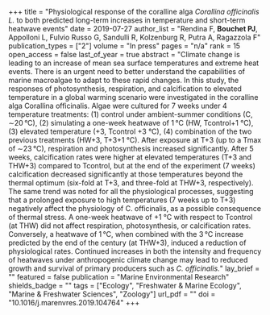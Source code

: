 +++
title = "Physiological response of the coralline alga <em>Corallina officinalis L.</em> to both predicted long-term increases in temperature and short-term heatwave events"
date = 2019-07-27
author_list = "Rendina F, <b>Bouchet PJ</b>, Appolloni L, Fulvio Russo G, Sandulli R, Kolzenburg R, Putra A, Ragazzola F"
publication_types = ["2"]
volume = "In press"
pages = "n/a"
rank = 15
open_access = false
last_of_year = true
abstract = "Climate change is leading to an increase of mean sea surface temperatures and extreme heat events. There is an urgent need to better understand the capabilities of marine macroalgae to adapt to these rapid changes. In this study, the responses of photosynthesis, respiration, and calcification to elevated temperature in a global warming scenario were investigated in the coralline alga Corallina officinalis. Algae were cultured for 7 weeks under 4 temperature treatments: (1) control under ambient-summer conditions (C, ∼20 °C), (2) simulating a one-week heatwave of 1 °C (HW, Tcontrol+1 °C), (3) elevated temperature (+3, Tcontrol +3 °C), (4) combination of the two previous treatments (HW+3, T+3+1 °C). After exposure at T+3 (up to a Tmax of ∼23 °C), respiration and photosynthesis increased significantly. After 5 weeks, calcification rates were higher at elevated temperatures (T+3 and THW+3) compared to Tcontrol, but at the end of the experiment (7 weeks) calcification decreased significantly at those temperatures beyond the thermal optimum (six-fold at T+3, and three-fold at THW+3, respectively). The same trend was noted for all the physiological processes, suggesting that a prolonged exposure to high temperatures (7 weeks up to T+3) negatively affect the physiology of C. officinalis, as a possible consequence of thermal stress. A one-week heatwave of +1 °C with respect to Tcontrol (at THW) did not affect respiration, photosynthesis, or calcification rates. Conversely, a heatwave of 1 °C, when combined with the 3 °C increase predicted by the end of the century (at THW+3), induced a reduction of physiological rates. Continued increases in both the intensity and frequency of heatwaves under anthropogenic climate change may lead to reduced growth and survival of primary producers such as <em>C. officinalis.</em>"
lay_brief = "" 
featured = false
publication = "Marine Environmental Research"
shields_badge = ""
tags = ["Ecology", "Freshwater & Marine Ecology", "Marine & Freshwater Sciences", "Zoology"]
url_pdf = ""
doi = "10.1016/j.marenvres.2019.104764"
+++


